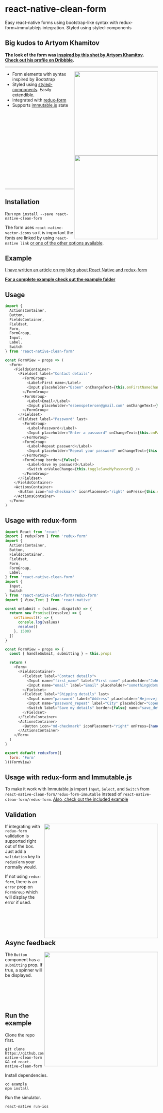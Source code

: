# react-native-clean-form

Easy react-native forms using bootstrap-like syntax with redux-form+immutablejs integration. Styled using styled-components

## Big kudos to Artyom Khamitov

**The look of the form was [inspired by this shot by Artyom Khamitov](https://dribbble.com/shots/3151351-Checkout-form).
[Check out his profile on Dribbble](https://dribbble.com/gmax).**

---

<img align="right" src="docs/stacked.jpg" width="275">
<img align="right" src="docs/normal.jpg" width="275">

* Form elements with syntax inspired by Bootstrap
* Styled using [styled-components](https://github.com/styled-components/styled-components). Easily extendible.
* Integrated with [redux-form](https://github.com/erikras/redux-form)
* Supports [immutable.js](https://github.com/facebook/immutable-js) state

<br><br><br><br><br><br><br><br><br><br><br><br><br><br>

---

## Installation

Run `npm install --save react-native-clean-form`

The form uses `react-native-vector-icons` so it is important the fonts are linked by using `react-native link` 
[or one of the other options available](https://github.com/oblador/react-native-vector-icons#ios).

## Example

[I have written an article on my blog about React Native and redux-form](http://esbenp.github.io/2017/01/06/react-native-redux-form-immutable-styled-components/)

**[For a complete example check out the example folder](https://github.com/esbenp/react-native-clean-form/tree/master/example)**

## Usage

```javascript
import {
  ActionsContainer,
  Button,
  FieldsContainer,
  Fieldset,
  Form,
  FormGroup,
  Input,
  Label,
  Switch
} from 'react-native-clean-form'

const FormView = props => (
  <Form>
    <FieldsContainer>
      <Fieldset label="Contact details">
        <FormGroup>
          <Label>First name</Label>
          <Input placeholder="Esben" onChangeText={this.onFirstNameChange} />
        </FormGroup>
        <FormGroup>
          <Label>Email</Label>
          <Input placeholder="esbenspetersen@gmail.com" onChangeText={this.onEmailChange} />
        </FormGroup>
      </Fieldset>
      <Fieldset label="Password" last>
        <FormGroup>
          <Label>Password</Label>
          <Input placeholder="Enter a password" onChangeText={this.onPasswordChange} />
        </FormGroup>
        <FormGroup>
          <Label>Repeat password</Label>
          <Input placeholder="Repeat your password" onChangeText={this.onRepeatPasswordChange} />
        </FormGroup>
        <FormGroup border={false}>
          <Label>Save my password</Label>
          <Switch onValueChange={this.toggleSaveMyPassword} />
        </FormGroup>     
      </Fieldset>
    </FieldsContainer>
    <ActionsContainer>
      <Button icon="md-checkmark" iconPlacement="right" onPress={this.save}>Save</Button>
    </ActionsContainer>
  </Form>
)
```

## Usage with redux-form

```javascript
import React from 'react'
import { reduxForm } from 'redux-form'
import {
  ActionsContainer,
  Button,
  FieldsContainer,
  Fieldset,
  Form,
  FormGroup,
  Label,
} from 'react-native-clean-form'
import {
  Input,
  Switch
} from 'react-native-clean-form/redux-form'
import { View,Text } from 'react-native'

const onSubmit = (values, dispatch) => {
  return new Promise((resolve) => {
    setTimeout(() => {
      console.log(values)
      resolve()
    }, 1500)
  })
}

const FormView = props => {
  const { handleSubmit, submitting } = this.props

  return (
    <Form>
      <FieldsContainer>
        <Fieldset label="Contact details">
          <Input name="first_name" label="First name" placeholder="John" />
          <Input name="email" label="Email" placeholder="something@domain.com" />
        </Fieldset>
        <Fieldset label="Shipping details" last>
          <Input name="password" label="Address" placeholder="Hejrevej 33" />
          <Input name="password_repeat" label="City" placeholder="Copenhagen" />
          <Switch label="Save my details" border={false} name="save_details" />
        </Fieldset>
      </FieldsContainer>
      <ActionsContainer>
        <Button icon="md-checkmark" iconPlacement="right" onPress={handleSubmit(onSubmit)} submitting={submitting}>Save</Button>
      </ActionsContainer>
    </Form>
  )
}

export default reduxForm({
  form: 'Form'
})(FormView)
```

## Usage with redux-form and Immutable.js

To make it work with Immutable.js import `Input`, `Select`, and `Switch` from `react-native-clean-form/redux-form-immutable` 
instead of `react-native-clean-form/redux-form`. 
[Also, check out the included example](https://github.com/esbenp/react-native-clean-form/tree/master/example)

## Validation

<img align="right" src="docs/validation.jpg" width="375">

If integrating with `redux-form` validation is supported right out of the box. Just add a `validation` key to `reduxForm` 
your normally would.

If not using `redux-form`, there is an `error` prop on `FormGroup` which will display the error if used.

<br><br><br><br>

## Async feedback

<img align="right" src="docs/async_feedback.jpg" width="375">

The `Button` component has a `submitting` prop. If true, a spinner will be displayed.

<br><br><br><br>

## Run the example

Clone the repo first.

```
git clone https://github.com/esbenp/react-native-clean-form && cd react-native-clean-form
```

Install dependencies.

```
cd example
npm install
```

Run the simulator.

```
react-native run-ios
```
